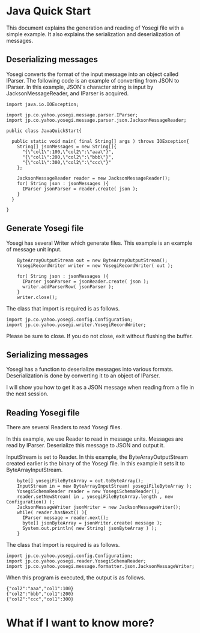 <!---
  Licensed under the Apache License, Version 2.0 (the "License");
  you may not use this file except in compliance with the License.
  You may obtain a copy of the License at

   http://www.apache.org/licenses/LICENSE-2.0

  Unless required by applicable law or agreed to in writing, software
  distributed under the License is distributed on an "AS IS" BASIS,
  WITHOUT WARRANTIES OR CONDITIONS OF ANY KIND, either express or implied.
  See the License for the specific language governing permissions and
  limitations under the License. See accompanying LICENSE file.
-->
# Java Quick Start
This document explains the generation and reading of Yosegi file with a simple example.
It also explains the serialization and deserialization of messages.

## Deserializing messages
Yosegi converts the format of the input message into an object called IParser.
The following code is an example of converting from JSON to IParser.
In this example, JSON's character string is input by JacksonMessageReader, and IParser is acquired.

```
import java.io.IOException;

import jp.co.yahoo.yosegi.message.parser.IParser;
import jp.co.yahoo.yosegi.message.parser.json.JacksonMessageReader;

public class JavaQuickStart{

  public static void main( final String[] args ) throws IOException{
    String[] jsonMessages = new String[]{
      "{\"col1\":100,\"col2\":\"aaa\"}",
      "{\"col1\":200,\"col2\":\"bbb\"}",
      "{\"col1\":300,\"col2\":\"ccc\"}"
    };

    JacksonMessageReader reader = new JacksonMessageReader();
    for( String json : jsonMessages ){
      IParser jsonParser = reader.create( json );
    }
  }

}
```

## Generate Yosegi file
Yosegi has several Writer which generate files.
This example is an example of message unit input.

```
    ByteArrayOutputStream out = new ByteArrayOutputStream();
    YosegiRecordWriter writer = new YosegiRecordWriter( out );

    for( String json : jsonMessages ){
      IParser jsonParser = jsonReader.create( json );
      writer.addParserRow( jsonParser );
    }
    writer.close();
```

The class that import is required is as follows.

```
import jp.co.yahoo.yosegi.config.Configuration;
import jp.co.yahoo.yosegi.writer.YosegiRecordWriter;
```

Please be sure to close.
If you do not close, exit without flushing the buffer.

## Serializing messages

Yosegi has a function to deserialize messages into various formats.
Deserialization is done by converting it to an object of IParser.

I will show you how to get it as a JSON message when reading from a file in the next session.

## Reading Yosegi file
There are several Readers to read Yosegi files.

In this example, we use Reader to read in message units.
Messages are read by IParser. Deserialize this message to JSON and output it.

InputStream is set to Reader. In this example, the ByteArrayOutputStream created earlier is the binary of the Yosegi file.
In this example it sets it to ByteArrayInputStream.

```
    byte[] yosegiFileByteArray = out.toByteArray();
    InputStream in = new ByteArrayInputStream( yosegiFileByteArray );
    YosegiSchemaReader reader = new YosegiSchemaReader();
    reader.setNewStream( in , yosegiFileByteArray.length , new Configuration() );
    JacksonMessageWriter jsonWriter = new JacksonMessageWriter();
    while( reader.hasNext() ){
      IParser message = reader.next();
      byte[] jsonByteArray = jsonWriter.create( message );
      System.out.println( new String( jsonByteArray ) );
    }
```

The class that import is required is as follows.

```
import jp.co.yahoo.yosegi.config.Configuration;
import jp.co.yahoo.yosegi.reader.YosegiSchemaReader;
import jp.co.yahoo.yosegi.message.formatter.json.JacksonMessageWriter;
```

When this program is executed, the output is as follows.

```
{"col2":"aaa","col1":100}
{"col2":"bbb","col1":200}
{"col2":"ccc","col1":300}
```

# What if I want to know more?

